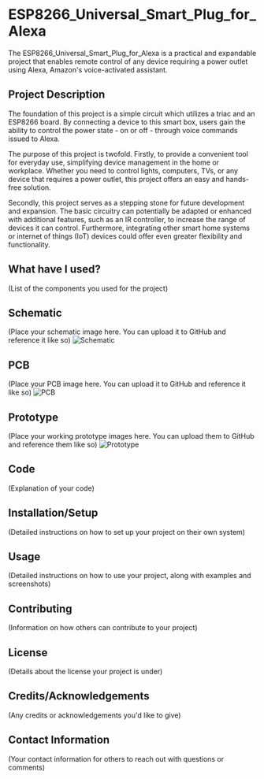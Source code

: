 # ESP8266_Universal_Smart_Plug_for_Alexa

The ESP8266_Universal_Smart_Plug_for_Alexa is a practical and expandable project that enables remote control of any device requiring a power outlet using Alexa, Amazon's voice-activated assistant. 

## Project Description

The foundation of this project is a simple circuit which utilizes a triac and an ESP8266 board. By connecting a device to this smart box, users gain the ability to control the power state - on or off - through voice commands issued to Alexa.

The purpose of this project is twofold. Firstly, to provide a convenient tool for everyday use, simplifying device management in the home or workplace. Whether you need to control lights, computers, TVs, or any device that requires a power outlet, this project offers an easy and hands-free solution.

Secondly, this project serves as a stepping stone for future development and expansion. The basic circuitry can potentially be adapted or enhanced with additional features, such as an IR controller, to increase the range of devices it can control. Furthermore, integrating other smart home systems or internet of things (IoT) devices could offer even greater flexibility and functionality.

## What have I used?

(List of the components you used for the project)

## Schematic

(Place your schematic image here. You can upload it to GitHub and reference it like so)
![Schematic](url_of_your_image)

## PCB

(Place your PCB image here. You can upload it to GitHub and reference it like so)
![PCB](url_of_your_image)

## Prototype

(Place your working prototype images here. You can upload them to GitHub and reference them like so)
![Prototype](url_of_your_image)

## Code

(Explanation of your code)

## Installation/Setup

(Detailed instructions on how to set up your project on their own system)

## Usage

(Detailed instructions on how to use your project, along with examples and screenshots)

## Contributing

(Information on how others can contribute to your project)

## License

(Details about the license your project is under)

## Credits/Acknowledgements

(Any credits or acknowledgements you'd like to give)

## Contact Information

(Your contact information for others to reach out with questions or comments)

